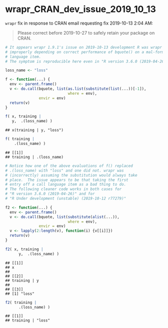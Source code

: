 wrapr\_CRAN\_dev\_issue\_2019\_10\_13
================

`wrapr` fix in response to CRAN email requesting fix 2019-10-13 2:04 AM:

> Please correct before 2019-10-27 to safely retain your package on
> CRAN.

``` r
# It appears wrapr 1.9.1's issue on 2019-10-13 development R was wrapr was
# improperly depending on correct performance of bquote() on a mal-formed
# language item.
# The symptom is reproducible here even in "R version 3.6.0 (2019-04-26)".

loss_name <- "loss"

f <- function(...) {
  env <- parent.frame()
  v <- do.call(bquote, list(as.list(substitute(list(...))[-1]),
                            where = env),
               envir = env)
  return(v)
}

f( x, training |
   y,  .(loss_name) )
```

    ## x(training | y, "loss")

``` r
f( training |
    .(loss_name) )
```

    ## [[1]]
    ## training | .(loss_name)

``` r
# Notice how one of the above evaluations of f() replaced
# .(loss_name) with "loss" and one did not. wrapr was
# (incorrectly) assuming the substitution would always take
# place.  The issue appears to be that taking the first
# entry off a call language item as a bad thing to do.
# The following cleaner code works in both cases for
# "R version 3.6.0 (2019-04-26)" and for
# "R Under development (unstable) (2019-10-12 r77279)"

f2 <- function(...) {
  env <- parent.frame()
  v <- do.call(bquote, list(substitute(alist(...)),
                            where = env),
               envir = env)
  v <- lapply(2:length(v), function(i) {v[[i]]})
  return(v)
}

f2( x, training |
      y,  .(loss_name) )
```

    ## [[1]]
    ## x
    ## 
    ## [[2]]
    ## training | y
    ## 
    ## [[3]]
    ## [1] "loss"

``` r
f2( training |
      .(loss_name) )
```

    ## [[1]]
    ## training | "loss"
